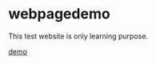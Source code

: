 # webpagedemo
This test website is only learning purpose.

[demo](https://erardlucien.github.io/webpagedemo/)
